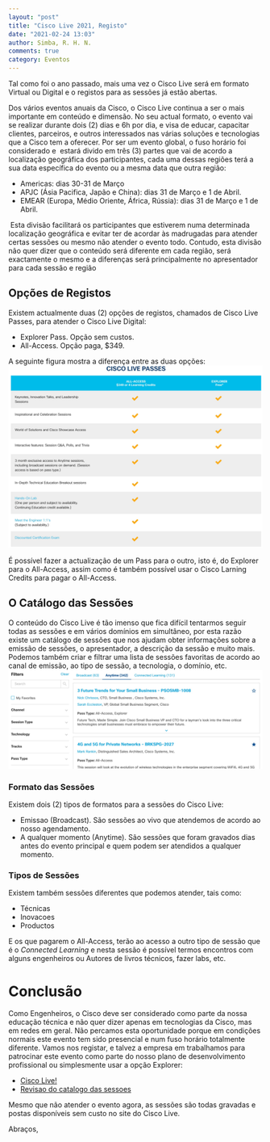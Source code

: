 ```yaml
---
layout: "post"
title: "Cisco Live 2021, Registo"
date: "2021-02-24 13:03"
author: Simba, R. H. N.
comments: true
category: Eventos
---
```

Tal como foi o ano passado, mais uma vez o Cisco Live será em formato Virtual ou Digital e o registos para as sessões já estão abertas.

Dos vários eventos anuais da Cisco, o Cisco Live continua a ser o mais importante em conteúdo e dimensão. No seu actual formato, o evento vai se realizar durante dois (2) dias e 6h por dia, e visa de educar, capacitar clientes, parceiros, e outros interessados nas várias soluções e tecnologias que a Cisco tem a oferecer. Por ser um evento global, o fuso horário foi considerado e  estará divido em três (3) partes que vai de acordo a localização geográfica dos participantes, cada uma dessas regiões terá a sua data específica do evento ou a mesma data que outra região:
- Americas: dias 30-31 de Março
- APJC (Ásia Pacifica, Japão e China): dias 31 de Março e 1 de Abril.
- EMEAR (Europa, Médio Oriente, África, Rússia): dias 31 de Março e 1 de Abril. 

 Esta divisão facilitará os participantes que estiverem numa determinada localização geográfica e evitar ter de acordar às madrugadas para atender certas sessões ou mesmo não atender o evento todo. Contudo, esta divisão não quer dizer que o conteúdo será diferente em cada região, será exactamente o mesmo e a diferenças será principalmente no apresentador para cada sessão e região

## Opções de Registos
Existem actualmente duas (2) opções de registos, chamados de Cisco Live Passes, para atender o Cisco Live Digital:
- Explorer Pass. Opção sem custos.
- All-Access. Opção paga, $349.

A seguinte figura mostra a diferença entre as duas opções:
<img src="/assets/CL_Passes.jpg" class="align-center">

É possível fazer a actualização de um Pass para o outro, isto é, do Explorer  para o All-Access, assim como é também possível usar o Cisco Larning Credits para pagar o All-Access.

## O Catálogo das Sessões
O conteúdo do Cisco Live é tão imenso que fica difícil tentarmos seguir todas as sessões e em vários domínios em simultâneo, por esta razão existe um catálogo de sessões que nos ajudam obter informações sobre a emissão de sessões, o apresentador, a descrição da sessão e muito mais. Podemos também criar e filtrar uma lista de sessões favoritas de acordo ao canal de emissão, ao tipo de sessão, a tecnologia, o domínio, etc.
<img src="/assets/CL_Passes1.jpg" class="align-center">

### Formato das Sessões
Existem dois (2) tipos de formatos para a sessões do Cisco Live:
- Emissao (Broadcast). São sessões ao vivo que atendemos de acordo ao nosso agendamento.
- A qualquer momento (Anytime). São sessões que foram gravados dias antes do evento principal e quem podem ser atendidos a qualquer momento.

### Tipos de Sessões
Existem também sessões diferentes que podemos atender, tais como:
- Técnicas
- Inovacoes
- Productos

E os que pagarem o All-Access, terão ao acesso a outro tipo de sessão que é o _Connected Learning_ e nesta sessão é possível termos encontros com alguns engenheiros ou Autores de livros técnicos, fazer labs, etc.

# Conclusão
Como Engenheiros, o Cisco deve ser considerado como parte da nossa educação técnica e não quer dizer apenas em tecnologias da Cisco, mas em redes em geral. Não percamos esta oportunidade porque em condições normais este evento tem sido presencial e num fuso horário totalmente diferente. Vamos nos registar, e talvez a empresa em trabalhamos para  patrocinar este evento como parte do nosso plano de desenvolvimento profissional ou simplesmente usar a opção Explorer:

- [Cisco Live!](https://www.ciscolive.com/2021.html)
- [Revisao do catalogo das sessoes](https://www.ciscolive.com/2021/learn/technical-education.html)

Mesmo que não atender o evento agora, as sessões são todas gravadas e postas disponíveis sem custo no site do Cisco Live.


Abraços,
